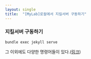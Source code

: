 ```yaml
---
layout: single
title:  "[MyLab]로컬에서 지킬서버 구동하기"
---
```










### 지킬서버 구동하기

```
bundle exec jekyll serve
```





그 이외에도 다양한 명령어들이 있다.([링크](https://jekyllrb-ko.github.io/tutorials/using-jekyll-with-bundler/))





